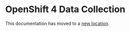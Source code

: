 # OpenShift 4 Data Collection

This documentation has moved to a [new location](https://github.com/openshift/cluster-monitoring-operator/blob/master/Documentation/data-collection.md).
